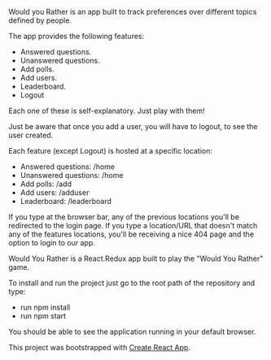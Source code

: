Would you Rather is an app built to track preferences over different topics defined by people.

The app provides the following features:

- Answered questions.
- Unanswered questions.
- Add polls.
- Add users.
- Leaderboard.
- Logout

Each one of these is self-explanatory. Just play with them!

Just be aware that once you add a user, you will have to logout, to see the user created.

Each feature (except Logout) is hosted at a specific location:

- Answered questions: /home
- Unanswered questions: /home
- Add polls: /add
- Add users: /adduser
- Leaderboard: /leaderboard

If you type at the browser bar, any of the previous locations you'll be redirected to the login page. If you type a location/URL that doesn't match any of the features locations, you'll be receiving a nice 404 page and the option to login to our app.

Would You Rather is a React.Redux app built to play the "Would You Rather" game. 

To install and run the project just go to the root path of the repository and type:

* run npm install
* run npm start

You should be able to see the application running in your default browser.

This project was bootstrapped with [Create React App](https://github.com/facebookincubator/create-react-app).
